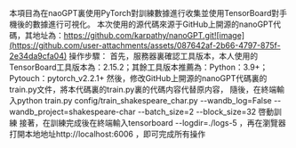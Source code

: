 本項目為在naoGPT裏使用PyTorch對訓練數據進行收集並使用TensorBoard對手機後的數據進行可視化。
本次使用的源代碼來源于GitHub上開源的nanoGPT代碼，其地址為：https://github.com/karpathy/nanoGPT.git![image](https://github.com/user-attachments/assets/087642af-2b66-4797-875f-2e34da9cfa04)
操作步驟：
首先，服務器裏確認工具版本，本人使用的TensorBoard工具版本為：2.15.2；其餘工具版本推薦為：Python：3.9+；Pytouch：pytorch_v2.2.1+
然後，修改GitHub上開源的nanoGPT代碼裏的train.py文件，將本代碼裏的train.py裏的代碼内容代替原内容，
隨後，在終端輸入python train.py config/train_shakespeare_char.py     --wandb_log=False     --wandb_project=shakespeare-char     --batch_size=2     --block_size=32 啓動訓練
接著，在訓練完成後在終端輸入tensorboard --logdir=./logs-5 ，再在瀏覽器打開本地地址http://localhost:6006 ，即可完成所有操作


